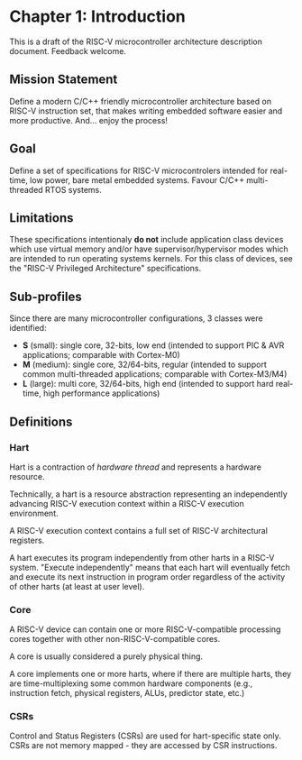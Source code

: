 # Chapter 1: Introduction

This is a draft of the RISC-V microcontroller architecture description document. Feedback welcome. 

## Mission Statement

Define a modern C/C++ friendly microcontroller architecture based on RISC-V instruction set, that makes writing embedded software easier and more productive. And... enjoy the process!

## Goal

Define a set of specifications for RISC-V microcontrolers intended for real-time, low power, bare metal embedded systems. Favour C/C++ multi-threaded RTOS systems.

## Limitations

These specifications intentionaly **do not** include application class devices which use virtual memory and/or have supervisor/hypervisor modes which are intended to run operating systems kernels. For this class of devices, see the "RISC-V Privileged Architecture" specifications.

## Sub-profiles

Since there are many microcontroller configurations, 3 classes were identified:

- **S** (small): single core, 32-bits, low end (intended to support PIC & AVR applications; comparable with Cortex-M0)
- **M** (medium): single core, 32/64-bits, regular (intended to support common multi-threaded applications; comparable with Cortex-M3/M4)
- **L** (large): multi core, 32/64-bits, high end (intended to support hard real-time, high performance applications)

## Definitions

### Hart

Hart is a contraction of _hardware thread_ and represents a hardware resource. 

Technically, a hart is a resource abstraction representing an independently advancing RISC-V execution context within a RISC-V execution environment. 

A RISC-V execution context contains a full set of RISC-V architectural registers.

A hart executes its program independently from other harts in a RISC-V system. "Execute independently" means that each hart will 
eventually fetch and execute its next instruction in program order regardless of the activity of other harts (at least at user level). 

### Core

A RISC-V device can contain one or more RISC-V-compatible processing cores together with other non-RISC-V-compatible cores.

A core is usually considered a purely physical thing.

A core implements one or more harts, where if there are multiple harts, they are time-multiplexing some common hardware components (e.g., instruction fetch, physical registers, ALUs, predictor state, etc.)

### CSRs

Control and Status Registers (CSRs) are used for hart-specific state only. CSRs are not memory mapped - they are accessed by CSR instructions.

